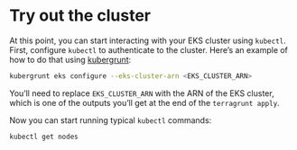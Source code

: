 # Try out the cluster

At this point, you can start interacting with your EKS cluster using `kubectl`. First, configure `kubectl` to
authenticate to the cluster. Here’s an example of how to do that using
[kubergrunt](https://github.com/gruntwork-io/kubergrunt):

```bash
kubergrunt eks configure --eks-cluster-arn <EKS_CLUSTER_ARN>
```

You’ll need to replace `EKS_CLUSTER_ARN` with the ARN of the EKS cluster, which is one of the outputs you’ll get at the
end of the `terragrunt apply`.

Now you can start running typical `kubectl` commands:

```bash
kubectl get nodes
```


<!-- ##DOCS-SOURCER-START
{"sourcePlugin":"Local File Copier","hash":"ce3e3dd28d904805638be7b3e6cf7bd9"}
##DOCS-SOURCER-END -->
